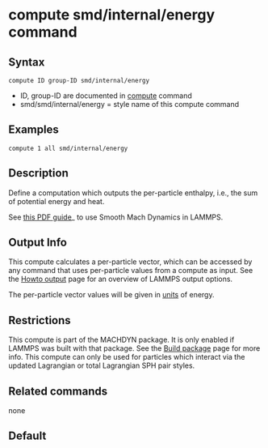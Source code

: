 # compute smd/internal/energy command

## Syntax

    compute ID group-ID smd/internal/energy

-   ID, group-ID are documented in [compute](compute) command
-   smd/smd/internal/energy = style name of this compute command

## Examples

``` LAMMPS
compute 1 all smd/internal/energy
```

## Description

Define a computation which outputs the per-particle enthalpy, i.e., the
sum of potential energy and heat.

See [this PDF guide](PDF/MACHDYN_LAMMPS_userguide.pdf)\_ to use Smooth
Mach Dynamics in LAMMPS.

## Output Info

This compute calculates a per-particle vector, which can be accessed by
any command that uses per-particle values from a compute as input. See
the [Howto output](Howto_output) page for an overview of LAMMPS output
options.

The per-particle vector values will be given in [units](units) of
energy.

## Restrictions

This compute is part of the MACHDYN package. It is only enabled if
LAMMPS was built with that package. See the [Build
package](Build_package) page for more info. This compute can only be
used for particles which interact via the updated Lagrangian or total
Lagrangian SPH pair styles.

## Related commands

none

## Default
